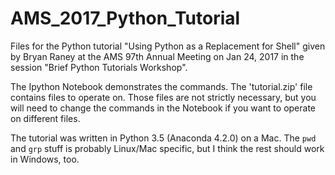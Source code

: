 # AMS_2017_Python_Tutorial

Files for the Python tutorial "Using Python as a Replacement for Shell" given by Bryan Raney at the AMS 97th Annual Meeting on Jan 24, 2017 in the session "Brief Python Tutorials Workshop".

The Ipython Notebook demonstrates the commands.  The 'tutorial.zip' file contains files to operate on.  Those files are not strictly necessary, but you will need to change the commands in the Notebook if you want to operate on different files.

The tutorial was written in Python 3.5 (Anaconda 4.2.0) on a Mac.  The `pwd` and `grp` stuff is probably Linux/Mac specific, but I think the rest should work in Windows, too.

